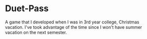 # Duet-Pass
A game that I developed when I was in 3rd year college, Christmas vacation. I've took advantage of the time since I won't have summer vacation on the next semester.  
